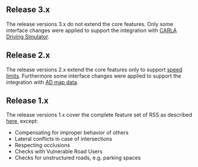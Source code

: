 
## Release 3.x

The release versions 3.x do not extend the core features. Only some interface changes were applied to support the integration with [CARLA Driving Simulator](https://github.com/carla-simulator/carla/blob/master/Docs/adv_rss.md).

## Release 2.x

The release versions 2.x extend the core features only to support [speed limits](../ad_rss_map_integration/ConstructRSSScenes.md#considerspeedlimits).
Furthermore some interface changes were applied to support the integration with [AD map data](../ad_rss_map_integration/Main.md#introduction).

## Release 1.x

The release versions 1.x cover the complete feature set of RSS as described [here](https://arxiv.org/abs/1708.06374),
except:

* Compensating for improper behavior of others
* Lateral conflicts in case of intersections
* Respecting occlusions
* Checks with Vulnerable Road Users
* Checks for unstructured roads, e.g. parking spaces